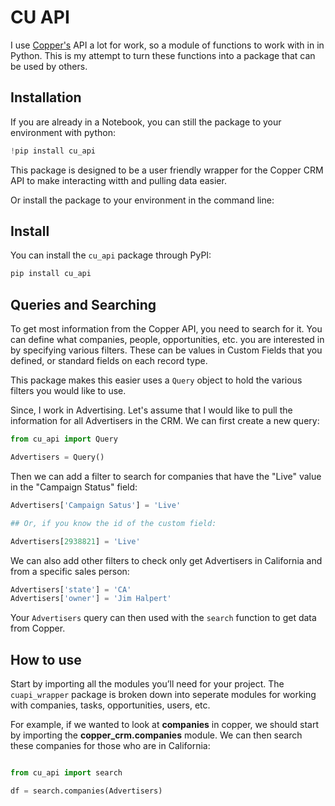 # CU API

I use [Copper's](https://copper.com/) API a lot for work, so a module of functions to work with in in Python. This is my attempt to turn these functions into a package that can be used by others.


## Installation

If you are already in a Notebook, you can still the package to your environment with python:

``` python
!pip install cu_api
```
This package is designed to be a user friendly wrapper for the Copper
CRM API to make interacting witth and pulling data easier.

Or install the package to your environment in the command line:
## Install

You can install the `cu_api` package through PyPI:

``` {.bash .shell}
pip install cu_api
```

## Queries and Searching

To get most information from the Copper API, you need to search for it. You can define what companies, people, opportunities, etc. you are interested in by specifying various filters. These can be values in Custom Fields that you defined, or standard fields on each record type.

This package makes this easier uses a `Query` object to hold the various filters you would like to use.

Since, I work in Advertising. Let's assume that I would like to pull the information for all Advertisers in the CRM. We can first create a new query:

``` python
from cu_api import Query

Advertisers = Query()
```

Then we can add a filter to search for companies that have the "Live" value in the "Campaign Status" field:

``` python
Advertisers['Campaign Satus'] = 'Live'

## Or, if you know the id of the custom field:

Advertisers[2938821] = 'Live'
```

We can also add other filters to check only get Advertisers in California and from a specific sales person:

``` python
Advertisers['state'] = 'CA'
Advertisers['owner'] = 'Jim Halpert'
```

Your `Advertisers` query can then used with the `search` function to get data from Copper.
## How to use

Start by importing all the modules you’ll need for your project. The
`cuapi_wrapper` package is broken down into seperate modules for working
with companies, tasks, opportunities, users, etc.

For example, if we wanted to look at **companies** in copper, we should
start by importing the **copper_crm.companies** module. We can then
search these companies for those who are in California:

``` python

from cu_api import search

df = search.companies(Advertisers)
```
